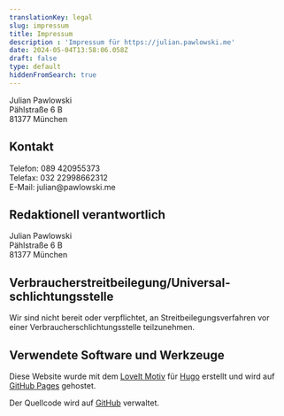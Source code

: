 ```yaml
---
translationKey: legal
slug: impressum
title: Impressum
description : 'Impressum für https://julian.pawlowski.me'
date: 2024-05-04T13:58:06.058Z
draft: false
type: default
hiddenFromSearch: true
---
```


Julian Pawlowski  
Pählstraße 6 B  
81377 München  

## Kontakt

Telefon: &#048;&#056;&#057;&#032;&#052;&#050;&#048;&#057;&#053;&#053;&#051;&#055;&#051;  
Telefax: &#048;&#051;&#050;&#032;&#050;&#050;&#057;&#057;&#056;&#054;&#054;&#050;&#051;&#049;&#050;  
E-Mail: &#106;&#117;&#108;&#105;&#097;&#110;&#064;&#112;&#097;&#119;&#108;&#111;&#119;&#115;&#107;&#105;&#046;&#109;&#101;

## Redaktionell verantwortlich

Julian Pawlowski  
Pählstraße 6 B  
81377 München  

## Verbraucher­streit­beilegung/Universal­schlichtungs­stelle

Wir sind nicht bereit oder verpflichtet, an Streitbeilegungsverfahren vor einer Verbraucherschlichtungsstelle teilzunehmen.

## Verwendete Software und Werkzeuge

Diese Website wurde mit dem [LoveIt Motiv](https://hugoloveit.com/) für [Hugo](https://gohugo.io/) erstellt und wird auf [GitHub Pages](https://pages.github.com/) gehostet.

Der Quellcode wird auf [GitHub](https://github.com/jpawlowski/personal-website) verwaltet.
